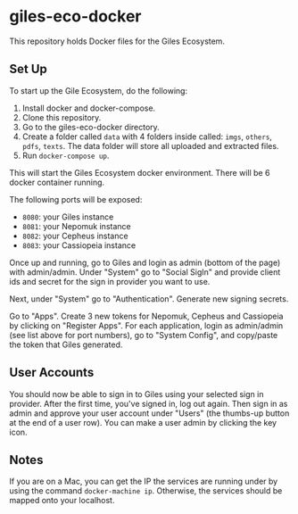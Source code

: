 # giles-eco-docker

This repository holds Docker files for the Giles Ecosystem.

## Set Up
To start up the Gile Ecosystem, do the following:

1. Install docker and docker-compose.
1. Clone this repository.
1. Go to the giles-eco-docker directory.
1. Create a folder called `data` with 4 folders inside called: `imgs`, `others`, `pdfs`, `texts`. The data folder will store all uploaded and extracted files.
1. Run `docker-compose up`.

This will start the Giles Ecosystem docker environment. There will be 6 docker container running.

The following ports will be exposed:
* `8080`: your Giles instance
* `8081`: your Nepomuk instance
* `8082`: your Cepheus instance
* `8083`: your Cassiopeia instance

Once up and running, go to Giles and login as admin (bottom of the page) with admin/admin. Under "System" go to "Social SigIn" and provide client ids and secret for the sign in provider you want to use.

Next, under "System" go to "Authentication". Generate new signing secrets.

Go to "Apps". Create 3 new tokens for Nepomuk, Cepheus and Cassiopeia by clicking on "Register Apps". For each application, login as admin/admin (see list above for port numbers), go to "System Config", and copy/paste the token that Giles generated.

## User Accounts

You should now be able to sign in to Giles using your selected sign in provider. After the first time, you've signed in, log out again. Then sign in as admin and approve your user account under "Users" (the thumbs-up button at the end of a user row). You can make a user admin by clicking the key icon.

## Notes

If you are on a Mac, you can get the IP the services are running under by using the command `docker-machine ip`. Otherwise, the services should be mapped onto your localhost.

